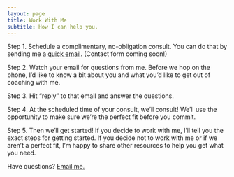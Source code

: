 ```yaml
---
layout: page
title: Work With Me
subtitle: How I can help you.
---
```

Step 1. Schedule a complimentary, no-obligation consult. You can do that by sending me a [quick email](mailto:strangepy@gmail.com). (Contact form coming soon!)

Step 2. Watch your email for questions from me. Before we hop on the phone, I’d like to know a bit about you and what you’d like to get out of coaching with me.

Step 3. Hit “reply” to that email and answer the questions.

Step 4. At the scheduled time of your consult, we’ll consult! We’ll use the opportunity to make sure we’re the perfect fit before you commit.

Step 5. Then we’ll get started! If you decide to work with me, I’ll tell you the exact steps for getting started. If you decide not to work with me or if we aren’t a perfect fit, I’m happy to share other resources to help you get what you need.

Have questions? [Email me.](mailto:strangepy@gmail.com)
